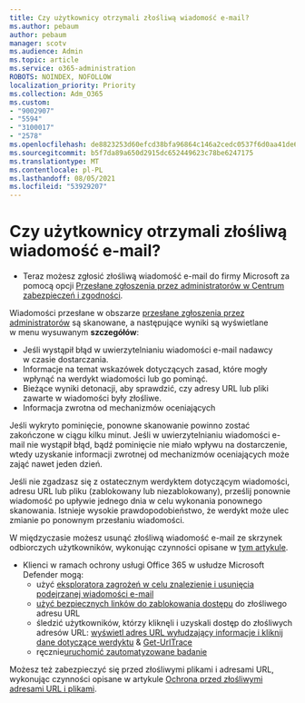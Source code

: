 ```yaml
---
title: Czy użytkownicy otrzymali złośliwą wiadomość e-mail?
ms.author: pebaum
author: pebaum
manager: scotv
ms.audience: Admin
ms.topic: article
ms.service: o365-administration
ROBOTS: NOINDEX, NOFOLLOW
localization_priority: Priority
ms.collection: Adm_O365
ms.custom:
- "9002907"
- "5594"
- "3100017"
- "2578"
ms.openlocfilehash: de8823253d60efcd38bfa96864c146a2cedc0537f6d0aa41de6dafc6c7debc03
ms.sourcegitcommit: b5f7da89a650d2915dc652449623c78be6247175
ms.translationtype: MT
ms.contentlocale: pl-PL
ms.lasthandoff: 08/05/2021
ms.locfileid: "53929207"
---
```

# <a name="did-your-users-receive-malicious-email"></a>Czy użytkownicy otrzymali złośliwą wiadomość e-mail?

- Teraz możesz zgłosić złośliwą wiadomość e-mail do firmy Microsoft za pomocą opcji [Przesłane zgłoszenia przez administratorów w Centrum zabezpieczeń i zgodności](https://sip.protection.office.com/reportsubmission).

Wiadomości przesłane w obszarze [przesłane zgłoszenia przez administratorów](https://sip.protection.office.com/reportsubmission) są skanowane, a następujące wyniki są wyświetlane w menu wysuwanym **szczegółów**:

- Jeśli wystąpił błąd w uwierzytelnianiu wiadomości e-mail nadawcy w czasie dostarczania.
- Informacje na temat wskazówek dotyczących zasad, które mogły wpłynąć na werdykt wiadomości lub go pominąć.
- Bieżące wyniki detonacji, aby sprawdzić, czy adresy URL lub pliki zawarte w wiadomości były złośliwe.
- Informacja zwrotna od mechanizmów oceniających

Jeśli wykryto pominięcie, ponowne skanowanie powinno zostać zakończone w ciągu kilku minut. Jeśli w uwierzytelnianiu wiadomości e-mail nie wystąpił błąd, bądź pominięcie nie miało wpływu na dostarczenie, wtedy uzyskanie informacji zwrotnej od mechanizmów oceniających może zająć nawet jeden dzień.

Jeśli nie zgadzasz się z ostatecznym werdyktem dotyczącym wiadomości, adresu URL lub pliku (zablokowany lub niezablokowany), prześlij ponownie wiadomość po upływie jednego dnia w celu wykonania ponownego skanowania. Istnieje wysokie prawdopodobieństwo, że werdykt może ulec zmianie po ponownym przesłaniu wiadomości.

W międzyczasie możesz usunąć złośliwą wiadomość e-mail ze skrzynek odbiorczych użytkowników, wykonując czynności opisane w [tym artykule](https://docs.microsoft.com/microsoft-365/compliance/search-for-and-delete-messages-in-your-organization).

- Klienci w ramach ochrony usługi Office 365 w usłudze Microsoft Defender mogą:
    - użyć [eksploratora zagrożeń w celu znalezienie i usunięcia podejrzanej wiadomości e-mail](https://docs.microsoft.com/microsoft-365/security/office-365-security/investigate-malicious-email-that-was-delivered)
    - [użyć bezpiecznych linków do zablokowania dostępu](https://docs.microsoft.com/microsoft-365/security/office-365-security/atp-safe-links) do złośliwego adresu URL
    - śledzić użytkowników, którzy kliknęli i uzyskali dostęp do złośliwych adresów URL: [wyświetl adres URL wyłudzający informacje i kliknij dane dotyczące werdyktu](https://docs.microsoft.com/microsoft-365/security/office-365-security/threat-explorer) & [Get-UrlTrace](https://docs.microsoft.com/powershell/module/exchange/get-urltrace)
    - ręcznie[uruchomić zautomatyzowane badanie](https://docs.microsoft.com/microsoft-365/security/office-365-security/automated-investigation-response-office)

Możesz też zabezpieczyć się przed złośliwymi plikami i adresami URL, wykonując czynności opisane w artykule [Ochrona przed złośliwymi adresami URL i plikami](https://docs.microsoft.com/microsoft-365/security/office-365-security/protect-against-threats).